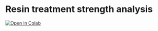 # Resin treatment strength analysis

[![Open In Colab](https://colab.research.google.com/assets/colab-badge.svg)](https://colab.research.google.com/github/kireevtf/Resin-treatment-strength-analysis/blob/master/TwoLayerResin.ipynb)
